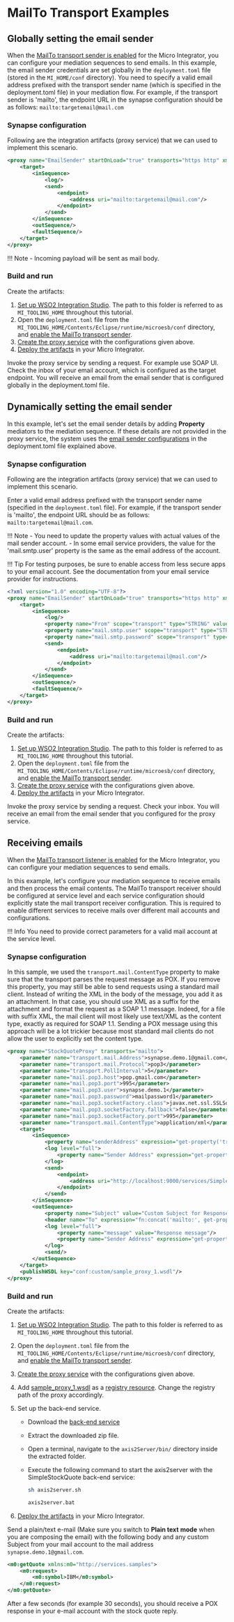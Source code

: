 # MailTo Transport Examples

## Globally setting the email sender

When the [MailTo transport sender is enabled]({{base_path}}/install-and-setup/setup/mi-setup/transport-configurations/configuring-transports/#configuring-the-mailto-transport) for the Micro Integrator, you can configure your mediation sequences to send emails. In this example, the email sender credentials are set globally in the `deployment.toml` file (stored in the `MI_HOME/conf` directory). You need to specify a valid email address prefixed with the transport sender name (which is specified in the deployment.toml file) in your mediation flow. For example, if the transport sender is 'mailto', the endpoint URL in the synapse configuration should be as follows: `mailto:targetemail@mail.com`

### Synapse configuration

Following are the integration artifacts (proxy service) that we can used to implement this scenario.

```xml
<proxy name="EmailSender" startOnLoad="true" transports="https http" xmlns="http://ws.apache.org/ns/synapse">
    <target>
        <inSequence>
            <log/>
            <send>
                <endpoint>
                    <address uri="mailto:targetemail@mail.com"/>
                </endpoint>
            </send>
        </inSequence>
        <outSequence/>
        <faultSequence/>
    </target>
</proxy>
```

!!! Note
    - Incoming payload will be sent as mail body.

### Build and run

Create the artifacts:

1. [Set up WSO2 Integration Studio]({{base_path}}/integrate/develop/installing-wso2-integration-studio). The path to this folder is referred to as `MI_TOOLING_HOME` throughout this tutorial.
2. Open the `deployment.toml` file from the `MI_TOOLING_HOME/Contents/Eclipse/runtime/microesb/conf` directory, and [enable the MailTo transport sender]({{base_path}}/install-and-setup/setup/mi-setup/transport-configurations/configuring-transports/#configuring-the-mailto-transport).
4. [Create the proxy service]({{base_path}}/integrate/develop/creating-artifacts/creating-a-proxy-service) with the configurations given above.
5. [Deploy the artifacts]({{base_path}}/integrate/develop/deploy-artifacts) in your Micro Integrator. 

Invoke the proxy service by sending a request. For example use SOAP UI. Check the inbox of your email account, which is configured as the target endpoint. You will receive an email from the email sender that is configured globally in the deployment.toml file.

## Dynamically setting the email sender

In this example, let's set the email sender details by adding **Property** mediators to the mediation sequence. If these details are not provided in the proxy service, the system uses the [email sender configurations](#globally-setting-the-email-sender) in the deployment.toml file explained above.

### Synapse configuration

Following are the integration artifacts (proxy service) that we can used to implement this scenario.

Enter a valid email address prefixed with the transport sender name (specified in the `deployment.toml` file). For example, if the transport sender is 'mailto', the endpoint URL should be as follows: `mailto:targetemail@mail.com`.

!!! Note
    -   You need to update the property values with actual values of the mail sender account.
    -   In some email service providers, the value for the 'mail.smtp.user' property is the same as the email address of the account.

!!! Tip
    For testing purposes, be sure to enable access from less secure apps to your email account. See the documentation from your email service provider for instructions.

```xml
<?xml version="1.0" encoding="UTF-8"?>
<proxy name="EmailSender" startOnLoad="true" transports="https http" xmlns="http://ws.apache.org/ns/synapse">
    <target>
        <inSequence>
            <log/>
            <property name="From" scope="transport" type="STRING" value="frommail@mail.com"/>
            <property name="mail.smtp.user" scope="transport" type="STRING" value="userID"/>
            <property name="mail.smtp.password" scope="transport" type="STRING" value="xxxxxx"/>
            <send>
                <endpoint>
                    <address uri="mailto:targetemail@mail.com"/>
                </endpoint>
            </send>
        </inSequence>
        <outSequence/>
        <faultSequence/>
    </target>
</proxy>
```
### Build and run

Create the artifacts:

1. [Set up WSO2 Integration Studio]({{base_path}}/integrate/develop/installing-wso2-integration-studio). The path to this folder is referred to as `MI_TOOLING_HOME` throughout this tutorial.
2. Open the `deployment.toml` file from the `MI_TOOLING_HOME/Contents/Eclipse/runtime/microesb/conf` directory, and [enable the MailTo transport sender]({{base_path}}/install-and-setup/setup/mi-setup/transport-configurations/configuring-transports/#configuring-the-mailto-transport).
4. [Create the proxy service]({{base_path}}/integrate/develop/creating-artifacts/creating-a-proxy-service) with the configurations given above.
5. [Deploy the artifacts]({{base_path}}/integrate/develop/deploy-artifacts) in your Micro Integrator. 

Invoke the proxy service by sending a request. Check your inbox. You will receive an email from the email sender that you configured for the proxy service.

## Receiving emails

When the [MailTo transport listener is enabled]({{base_path}}/install-and-setup/setup/mi-setup/transport-configurations/configuring-transports/#configuring-the-mailto-transport) for the Micro Integrator, you can configure your mediation sequences to send emails.

In this example, let's configure your mediation sequence to receive emails and then process the email contents. The MailTo transport receiver should be configured at service level and each service configuration should explicitly state the mail transport receiver configuration. This is required to enable different services to receive mails over different mail accounts and configurations.

!!! Info
    You need to provide correct parameters for a valid mail account at the service level.

### Synapse configuration

In this sample, we used the `transport.mail.ContentType` property to make sure that the transport parses the request message as POX. If you remove this property, you may still be able to send requests using a standard mail client. Instead of writing the XML in the body of the message, you add it as an attachment. In that case, you should use XML as a suffix for the attachment and format the request as a SOAP 1.1 message. Indeed, for a file with suffix XML, the mail client will most likely use text/XML as the content type, exactly as required for SOAP 1.1. Sending a POX message using this approach will be a lot trickier because most standard mail clients do not allow the user to explicitly set the content type.

```xml
<proxy name="StockQuoteProxy" transports="mailto">
    <parameter name="transport.mail.Address">synapse.demo.1@gmail.com</parameter>
    <parameter name="transport.mail.Protocol">pop3</parameter>
    <parameter name="transport.PollInterval">5</parameter>
    <parameter name="mail.pop3.host">pop.gmail.com</parameter>
    <parameter name="mail.pop3.port">995</parameter>
    <parameter name="mail.pop3.user">synapse.demo.1</parameter>
    <parameter name="mail.pop3.password">mailpassword1</parameter>
    <parameter name="mail.pop3.socketFactory.class">javax.net.ssl.SSLSocketFactory</parameter>
    <parameter name="mail.pop3.socketFactory.fallback">false</parameter>
    <parameter name="mail.pop3.socketFactory.port">995</parameter>
    <parameter name="transport.mail.ContentType">application/xml</parameter>
    <target>
        <inSequence>
            <property name="senderAddress" expression="get-property('transport', 'From')"/>
            <log level="full">
                <property name="Sender Address" expression="get-property('senderAddress')"/>
            </log>
            <send>
                <endpoint>
                    <address uri="http://localhost:9000/services/SimpleStockQuoteService"/>
                </endpoint>
            </send>
        </inSequence>
        <outSequence>
            <property name="Subject" value="Custom Subject for Response" scope="transport"/>
            <header name="To" expression="fn:concat('mailto:', get-property('senderAddress'))"/>
            <log level="full">
                <property name="message" value="Response message"/>
                <property name="Sender Address" expression="get-property('senderAddress')"/>
            </log>
            <send/>
        </outSequence>
    </target>
    <publishWSDL key="conf:custom/sample_proxy_1.wsdl"/>
</proxy>
```

### Build and run

Create the artifacts:

1. [Set up WSO2 Integration Studio]({{base_path}}/integrate/develop/installing-wso2-integration-studio). The path to this folder is referred to as `MI_TOOLING_HOME` throughout this tutorial.
2. Open the `deployment.toml` file from the `MI_TOOLING_HOME/Contents/Eclipse/runtime/microesb/conf` directory, and [enable the MailTo transport sender]({{base_path}}/install-and-setup/setup/mi-setup/transport-configurations/configuring-transports/#configuring-the-mailto-transport).
3. [Create the proxy service]({{base_path}}/integrate/develop/creating-artifacts/creating-a-proxy-service) with the configurations given above.
4. Add [sample_proxy_1.wsdl](https://github.com/wso2-docs/WSO2_EI/blob/master/samples-protocol-switching/sample_proxy_1.wsdl) as a [registry resource]({{base_path}}/integrate/develop/creating-artifacts/creating-registry-resources). Change the registry path of the proxy accordingly. 
5. Set up the back-end service.
   - Download the [back-end service](https://github.com/wso2-docs/WSO2_EI/blob/master/Back-End-Service/axis2Server.zip)
   
   - Extract the downloaded zip file.
   - Open a terminal, navigate to the `axis2Server/bin/` directory inside the extracted folder.
   - Execute the following command to start the axis2server with the SimpleStockQuote back-end service:
   
      ```bash tab='On MacOS/Linux/CentOS'
      sh axis2server.sh
      ```
          
      ```bash tab='On Windows'
      axis2server.bat
      ```
      
6. [Deploy the artifacts]({{base_path}}/integrate/develop/deploy-artifacts) in your Micro Integrator. 

Send a plain/text e-mail (Make sure you switch to **Plain text** **mode** when you are composing the email) with the following body and any custom Subject from your mail account to the mail address `synapse.demo.1@gmail.com`. 

```xml 
<m0:getQuote xmlns:m0="http://services.samples">
    <m0:request>
        <m0:symbol>IBM</m0:symbol>
    </m0:request>
</m0:getQuote>
```

After a few seconds (for example 30 seconds), you should receive a POX response in your e-mail account with the stock quote reply.
